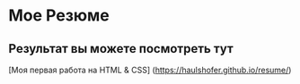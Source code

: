 # Мое Резюме

## Результат вы можете посмотреть тут
[Моя первая работа на HTML & CSS] (https://haulshofer.github.io/resume/)
